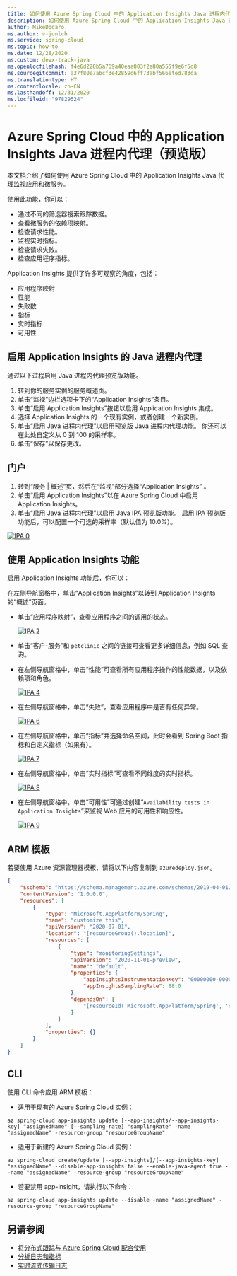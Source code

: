 ```yaml
---
title: 如何使用 Azure Spring Cloud 中的 Application Insights Java 进程内代理
description: 如何使用 Azure Spring Cloud 中的 Application Insights Java 进程内代理监视应用和微服务。
author: MikeDodaro
ms.author: v-junlch
ms.service: spring-cloud
ms.topic: how-to
ms.date: 12/28/2020
ms.custom: devx-track-java
ms.openlocfilehash: f4e6d220b5a769a40eaa803f2e80a555f9e6f5d8
ms.sourcegitcommit: a37f80e7abcf3e42859d6ff73abf566efed783da
ms.translationtype: HT
ms.contentlocale: zh-CN
ms.lasthandoff: 12/31/2020
ms.locfileid: "97829524"
---
```

# <a name="application-insights-java-in-process-agent-in-azure-spring-cloud-preview"></a>Azure Spring Cloud 中的 Application Insights Java 进程内代理（预览版）

本文档介绍了如何使用 Azure Spring Cloud 中的 Application Insights Java 代理监视应用和微服务。 

使用此功能，你可以：

* 通过不同的筛选器搜索跟踪数据。
* 查看微服务的依赖项映射。
* 检查请求性能。
* 监视实时指标。
* 检查请求失败。
* 检查应用程序指标。

Application Insights 提供了许多可观察的角度，包括：

* 应用程序映射
* 性能
* 失败数
* 指标
* 实时指标
* 可用性

## <a name="enable-java-in-process-agent-for-application-insights"></a>启用 Application Insights 的 Java 进程内代理

通过以下过程启用 Java 进程内代理预览版功能。

1. 转到你的服务实例的服务概述页。
2. 单击“监视”边栏选项卡下的“Application Insights”条目。
3. 单击“启用 Application Insights”按钮以启用 Application Insights 集成。
4. 选择 Application Insights 的一个现有实例，或者创建一个新实例。
5. 单击“启用 Java 进程内代理”以启用预览版 Java 进程内代理功能。 你还可以在此处自定义从 0 到 100 的采样率。
6.  单击“保存”以保存更改。

## <a name="portal"></a>门户

1. 转到“服务 | 概述”页，然后在“监视”部分选择“Application Insights”  。 
2. 单击“启用 Application Insights”以在 Azure Spring Cloud 中启用 Application Insights。
3. 单击“启用 Java 进程内代理”以启用 Java IPA 预览版功能。 启用 IPA 预览版功能后，可以配置一个可选的采样率（默认值为 10.0%）。

  [ ![IPA 0](./media/spring-cloud-application-insights/insights-process-agent-0.png)](./media/spring-cloud-application-insights/insights-process-agent-0.png)

## <a name="using-the-application-insights-feature"></a>使用 Application Insights 功能

启用 Application Insights 功能后，你可以：

在左侧导航窗格中，单击“Application Insights”以转到 Application Insights 的“概述”页面。 

* 单击“应用程序映射”，查看应用程序之间的调用的状态。

  [ ![IPA 2](./media/spring-cloud-application-insights/insights-process-agent-2-map.png)](./media/spring-cloud-application-insights/insights-process-agent-2-map.png)

* 单击“客户-服务”和 `petclinic` 之间的链接可查看更多详细信息，例如 SQL 查询。

* 在左侧导航窗格中，单击“性能”可查看所有应用程序操作的性能数据，以及依赖项和角色。

  [ ![IPA 4](./media/spring-cloud-application-insights/insights-process-agent-4-performance.png)](./media/spring-cloud-application-insights/insights-process-agent-4-performance.png)

* 在左侧导航窗格中，单击“失败”，查看应用程序中是否有任何异常。

  [ ![IPA 6](./media/spring-cloud-application-insights/insights-process-agent-6-failures.png)](./media/spring-cloud-application-insights/insights-process-agent-6-failures.png)

* 在左侧导航窗格中，单击“指标”并选择命名空间，此时会看到 Spring Boot 指标和自定义指标（如果有）。

  [ ![IPA 7](./media/spring-cloud-application-insights/insights-process-agent-5-metrics.png)](./media/spring-cloud-application-insights/insights-process-agent-5-metrics.png)

* 在左侧导航窗格中，单击“实时指标”可查看不同维度的实时指标。

  [ ![IPA 8](./media/spring-cloud-application-insights/petclinic-microservices-live-metrics.jpg)](./media/spring-cloud-application-insights/petclinic-microservices-live-metrics.jpg)

* 在左侧导航窗格中，单击“可用性”可通过创建“`Availability tests in Application Insights`”来监视 Web 应用的可用性和响应性。

  [ ![IPA 9](./media/spring-cloud-application-insights/petclinic-microservices-availability.jpg)](./media/spring-cloud-application-insights/petclinic-microservices-availability.jpg)

## <a name="arm-template"></a>ARM 模板
若要使用 Azure 资源管理器模板，请将以下内容复制到 `azuredeploy.json`。

```json
{
    "$schema": "https://schema.management.azure.com/schemas/2019-04-01/deploymentTemplate.json#",
    "contentVersion": "1.0.0.0",
    "resources": [
        {
            "type": "Microsoft.AppPlatform/Spring",
            "name": "customize this",
            "apiVersion": "2020-07-01",
            "location": "[resourceGroup().location]",
            "resources": [
                {
                    "type": "monitoringSettings",
                    "apiVersion": "2020-11-01-preview",
                    "name": "default",
                    "properties": {
                        "appInsightsInstrumentationKey": "00000000-0000-0000-0000-000000000000",
                        "appInsightsSamplingRate": 88.0
                    },
                    "dependsOn": [
                        "[resourceId('Microsoft.AppPlatform/Spring', 'customize this')]"
                    ]
                }
            ],
            "properties": {}
        }
    ]
}
```

## <a name="cli"></a>CLI
使用 CLI 命令应用 ARM 模板：

* 适用于现有的 Azure Spring Cloud 实例：

```azurecli
az spring-cloud app-insights update [--app-insights/--app-insights-key] "assignedName" [--sampling-rate] "samplingRate" -name "assignedName" -resource-group "resourceGroupName"
```
* 适用于新建的 Azure Spring Cloud 实例：

```azurecli
az spring-cloud create/update [--app-insights]/[--app-insights-key] "assignedName" --disable-app-insights false --enable-java-agent true --name "assignedName" -resource-group "resourceGroupName"
```
* 若要禁用 app-insight，请执行以下命令：

```azurecli
az spring-cloud app-insights update --disable -name "assignedName" -resource-group "resourceGroupName"

```

## <a name="see-also"></a>另请参阅
* [将分布式跟踪与 Azure Spring Cloud 配合使用](spring-cloud-tutorial-distributed-tracing.md)
* [分析日志和指标](diagnostic-services.md)
* [实时流式传输日志](spring-cloud-howto-log-streaming.md)

